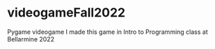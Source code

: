 # videogameFall2022
 Pygame videogame
I made this game in Intro to Programming class at Bellarmine 2022
